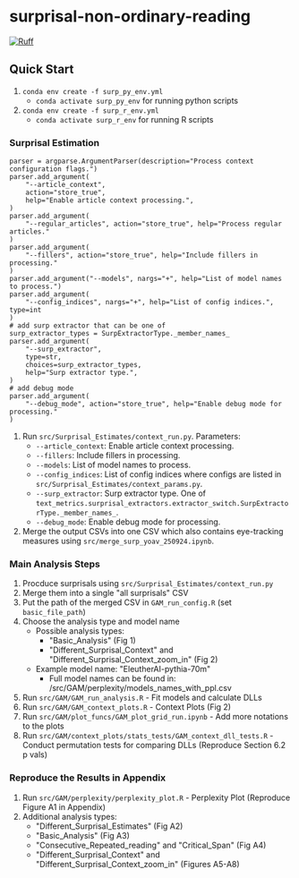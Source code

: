 # surprisal-non-ordinary-reading

[![Ruff](https://github.com/lacclab/surprisal-non-ordinary-reading/actions/workflows/ruff.yml/badge.svg?branch=main)](https://github.com/lacclab/surprisal-non-ordinary-reading/actions/workflows/ruff.yml)

## Quick Start

1. `conda env create -f surp_py_env.yml`
    - `conda activate surp_py_env` for running python scripts 
2. `conda env create -f surp_r_env.yml`
    - `conda activate surp_r_env` for running R scripts 

### Surprisal Estimation

    parser = argparse.ArgumentParser(description="Process context configuration flags.")
    parser.add_argument(
        "--article_context",
        action="store_true",
        help="Enable article context processing.",
    )
    parser.add_argument(
        "--regular_articles", action="store_true", help="Process regular articles."
    )
    parser.add_argument(
        "--fillers", action="store_true", help="Include fillers in processing."
    )
    parser.add_argument("--models", nargs="+", help="List of model names to process.")
    parser.add_argument(
        "--config_indices", nargs="+", help="List of config indices.", type=int
    )
    # add surp extractor that can be one of
    surp_extractor_types = SurpExtractorType._member_names_
    parser.add_argument(
        "--surp_extractor",
        type=str,
        choices=surp_extractor_types,
        help="Surp extractor type.",
    )
    # add debug mode
    parser.add_argument(
        "--debug_mode", action="store_true", help="Enable debug mode for processing."
    )

1. Run `src/Surprisal_Estimates/context_run.py`. Parameters:
   - `--article_context`: Enable article context processing.
   - `--fillers`: Include fillers in processing.
   - `--models`: List of model names to process.
   - `--config_indices`: List of config indices where configs are listed in `src/Surprisal_Estimates/context_params.py`.
   - `--surp_extractor`: Surp extractor type. One of `text_metrics.surprisal_extractors.extractor_switch.SurpExtractorType._member_names_`.
   - `--debug_mode`: Enable debug mode for processing.
2. Merge the output CSVs into one CSV which also contains eye-tracking measures using `src/merge_surp_yoav_250924.ipynb`.

### Main Analysis Steps

1. Procduce surprisals using `src/Surprisal_Estimates/context_run.py`
2. Merge them into a single "all surprisals" CSV
3. Put the path of the merged CSV in `GAM_run_config.R` (set `basic_file_path`)
4. Choose the analysis type and model name
    - Possible analysis types:
        - "Basic_Analysis" (Fig 1)
        - "Different_Surprisal_Context" and "Different_Surprisal_Context_zoom_in" (Fig 2)
    - Example model name: "EleutherAI-pythia-70m"
        - Full model names can be found in: /src/GAM/perplexity/models_names_with_ppl.csv
5. Run `src/GAM/GAM_run_analysis.R` - Fit models and calculate DLLs
6. Run `src/GAM/GAM_context_plots.R` - Context Plots (Fig 2)
7. Run `src/GAM/plot_funcs/GAM_plot_grid_run.ipynb` - Add more notations to the plots
8. Run `src/GAM/context_plots/stats_tests/GAM_context_dll_tests.R` - Conduct permutation tests for comparing DLLs (Reproduce Section 6.2 p vals)

### Reproduce the Results in Appendix
1. Run `src/GAM/perplexity/perplexity_plot.R` - Perplexity Plot (Reproduce Figure A1 in Appendix)
2. Additional analysis types:
    - "Different_Surprisal_Estimates" (Fig A2)
    - "Basic_Analysis" (Fig A3)
    - "Consecutive_Repeated_reading" and "Critical_Span" (Fig A4)
    - "Different_Surprisal_Context" and "Different_Surprisal_Context_zoom_in" (Figures A5-A8)
